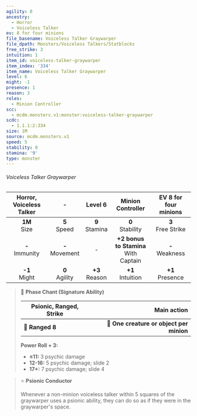 ```yaml
---
agility: 0
ancestry:
  - Horror
  - Voiceless Talker
ev: 8 for four minions
file_basename: Voiceless Talker Graywarper
file_dpath: Monsters/Voiceless Talkers/Statblocks
free_strike: 3
intuition: 1
item_id: voiceless-talker-graywarper
item_index: '334'
item_name: Voiceless Talker Graywarper
level: 6
might: -1
presence: 1
reason: 3
roles:
  - Minion Controller
scc:
  - mcdm.monsters.v1:monster:voiceless-talker-graywarper
scdc:
  - 1.1.1:2:334
size: 1M
source: mcdm.monsters.v1
speed: 5
stability: 0
stamina: '9'
type: monster
---
```


###### Voiceless Talker Graywarper

| Horror, Voiceless Talker |          -          |      Level 6       |             Minion Controller             | EV 8 for four minions  |
| :----------------------: | :-----------------: | :----------------: | :---------------------------------------: | :--------------------: |
|     **1M**<br/> Size     |  **5**<br/> Speed   | **9**<br/> Stamina |           **0**<br/> Stability            | **3**<br/> Free Strike |
|   **-**<br/> Immunity    | **-**<br/> Movement |         -          | **+2 bonus to Stamina**<br/> With Captain |  **-**<br/> Weakness   |
|    **-1**<br/> Might     | **0**<br/> Agility  | **+3**<br/> Reason |           **+1**<br/> Intuition           |  **+1**<br/> Presence  |

<!-- -->
> 🏹 **Phase Chant (Signature Ability)**
>
> | **Psionic, Ranged, Strike** |                          **Main action** |
> | --------------------------- | ---------------------------------------: |
> | **📏 Ranged 8**             | **🎯 One creature or object per minion** |
>
> **Power Roll + 3:**
>
> - **≤11:** 3 psychic damage
> - **12-16:** 5 psychic damage; slide 2
> - **17+:** 7 psychic damage; slide 4

<!-- -->
> ⭐️ **Psionic Conductor**
>
> Whenever a non-minion voiceless talker within 5 squares of the graywarper uses a psionic ability, they can do so as if they were in the graywarper's space.
